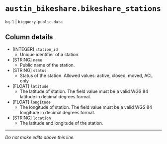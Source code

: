# `austin_bikeshare.bikeshare_stations`
`bq-1` | `bigquery-public-data`

## Column details
* [INTEGER]   `station_id`
  - Unique identifier of a station.
* [STRING]    `name`
  - Public name of the station.
* [STRING]    `status`
  - Status of the station. Allowed values: active, closed, moved, ACL only
* [FLOAT]     `latitude`
  - The latitude of station. The field value must be a valid WGS 84 latitude in decimal degrees format.
* [FLOAT]     `longitude`
  - The longitude of station. The field value must be a valid WGS 84 longitude in decimal degrees format.
* [STRING]    `location`
  - The latitude and longitude of the station.

-------------------------------------------------------------------------------
*Do not make edits above this line.*
